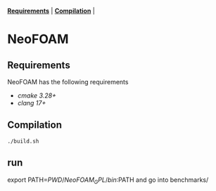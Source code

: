 **[Requirements](#requirements)** |
**[Compilation](#Compilation)** |
# NeoFOAM

## Requirements

NeoFOAM has the following requirements

*  _cmake 3.28+_
*  _clang 17+_ 

## Compilation

    ./build.sh


## run

export PATH=$PWD/NeoFOAM_GPL/bin:$PATH
and go into benchmarks/
